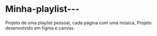 # Minha-playlist---
Projeto de uma playlist pessoal, cada página com uma música, Projeto desenvolvido em figma  e canvas.
